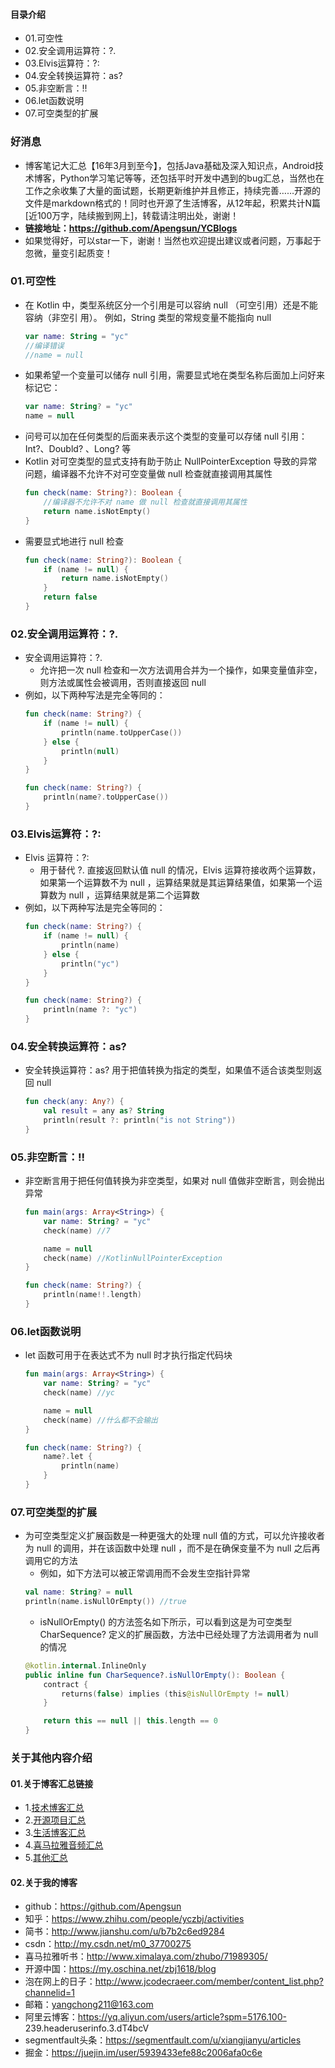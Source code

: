 #### 目录介绍
- 01.可空性
- 02.安全调用运算符：?.
- 03.Elvis运算符：?:
- 04.安全转换运算符：as?
- 05.非空断言：!!
- 06.let函数说明
- 07.可空类型的扩展


### 好消息
- 博客笔记大汇总【16年3月到至今】，包括Java基础及深入知识点，Android技术博客，Python学习笔记等等，还包括平时开发中遇到的bug汇总，当然也在工作之余收集了大量的面试题，长期更新维护并且修正，持续完善……开源的文件是markdown格式的！同时也开源了生活博客，从12年起，积累共计N篇[近100万字，陆续搬到网上]，转载请注明出处，谢谢！
- **链接地址：https://github.com/Apengsun/YCBlogs**
- 如果觉得好，可以star一下，谢谢！当然也欢迎提出建议或者问题，万事起于忽微，量变引起质变！



### 01.可空性
- 在 Kotlin 中，类型系统区分一个引用是可以容纳  null  （可空引用）还是不能容纳（非空引
用）。 例如，String 类型的常规变量不能指向 null 
    ```kotlin
    var name: String = "yc"
    //编译错误
    //name = null
    ```
- 如果希望一个变量可以储存 null 引用，需要显式地在类型名称后面加上问好来标记它：
    ```kotlin
    var name: String? = "yc"
    name = null
    ```
- 问号可以加在任何类型的后面来表示这个类型的变量可以存储 null 引用：Int?、Doubld? 、Long? 等
- Kotlin 对可空类型的显式支持有助于防止 NullPointerException 导致的异常问题，编译器不允许不对可空变量做 null 检查就直接调用其属性
    ```kotlin
    fun check(name: String?): Boolean {
        //编译器不允许不对 name 做 null 检查就直接调用其属性
        return name.isNotEmpty()
    }
    ```
- 需要显式地进行 null 检查
    ```kotlin
    fun check(name: String?): Boolean {
        if (name != null) {
            return name.isNotEmpty()
        }
        return false
    }
    ```



### 02.安全调用运算符：?.
- 安全调用运算符：?. 
    - 允许把一次 null 检查和一次方法调用合并为一个操作，如果变量值非空，则方法或属性会被调用，否则直接返回 null
- 例如，以下两种写法是完全等同的：
    ```kotlin
    fun check(name: String?) {
        if (name != null) {
            println(name.toUpperCase())
        } else {
            println(null)
        }
    }
    
    fun check(name: String?) {
        println(name?.toUpperCase())
    }
    ```


### 03.Elvis运算符：?:
- Elvis 运算符：?: 
    - 用于替代 ?. 直接返回默认值 null 的情况，Elvis 运算符接收两个运算数，如果第一个运算数不为 null ，运算结果就是其运算结果值，如果第一个运算数为 null ，运算结果就是第二个运算数
- 例如，以下两种写法是完全等同的：
    ```kotlin
    fun check(name: String?) {
        if (name != null) {
            println(name)
        } else {
            println("yc")
        }
    }
    
    fun check(name: String?) {
        println(name ?: "yc")
    }
    ```



### 04.安全转换运算符：as?
- 安全转换运算符：as? 用于把值转换为指定的类型，如果值不适合该类型则返回 null
    ```kotlin
    fun check(any: Any?) {
        val result = any as? String
        println(result ?: println("is not String"))
    }
    ```



### 05.非空断言：!!
- 非空断言用于把任何值转换为非空类型，如果对 null 值做非空断言，则会抛出异常
    ```kotlin
    fun main(args: Array<String>) {
        var name: String? = "yc"
        check(name) //7
    
        name = null
        check(name) //KotlinNullPointerException
    }
    
    fun check(name: String?) {
        println(name!!.length)
    }
    ```



### 06.let函数说明
- let 函数可用于在表达式不为 null 时才执行指定代码块
    ```kotlin
    fun main(args: Array<String>) {
        var name: String? = "yc"
        check(name) //yc
    
        name = null
        check(name) //什么都不会输出
    }
    
    fun check(name: String?) {
        name?.let {
            println(name)
        }
    }
    ```


### 07.可空类型的扩展
- 为可空类型定义扩展函数是一种更强大的处理 null 值的方式，可以允许接收者为 null 的调用，并在该函数中处理 null ，而不是在确保变量不为 null 之后再调用它的方法
    - 例如，如下方法可以被正常调用而不会发生空指针异常
    ```kotlin
    val name: String? = null
    println(name.isNullOrEmpty()) //true
    ```
    - isNullOrEmpty() 的方法签名如下所示，可以看到这是为可空类型 CharSequence? 定义的扩展函数，方法中已经处理了方法调用者为 null 的情况
    ```kotlin
    @kotlin.internal.InlineOnly
    public inline fun CharSequence?.isNullOrEmpty(): Boolean {
        contract {
            returns(false) implies (this@isNullOrEmpty != null)
        }
    
        return this == null || this.length == 0
    }
    ```







### 关于其他内容介绍
#### 01.关于博客汇总链接
- 1.[技术博客汇总](https://www.jianshu.com/p/614cb839182c)
- 2.[开源项目汇总](https://blog.csdn.net/m0_37700275/article/details/80863574)
- 3.[生活博客汇总](https://blog.csdn.net/m0_37700275/article/details/79832978)
- 4.[喜马拉雅音频汇总](https://www.jianshu.com/p/f665de16d1eb)
- 5.[其他汇总](https://www.jianshu.com/p/53017c3fc75d)



#### 02.关于我的博客
- github：https://github.com/Apengsun
- 知乎：https://www.zhihu.com/people/yczbj/activities
- 简书：http://www.jianshu.com/u/b7b2c6ed9284
- csdn：http://my.csdn.net/m0_37700275
- 喜马拉雅听书：http://www.ximalaya.com/zhubo/71989305/
- 开源中国：https://my.oschina.net/zbj1618/blog
- 泡在网上的日子：http://www.jcodecraeer.com/member/content_list.php?channelid=1
- 邮箱：yangchong211@163.com
- 阿里云博客：https://yq.aliyun.com/users/article?spm=5176.100- 239.headeruserinfo.3.dT4bcV
- segmentfault头条：https://segmentfault.com/u/xiangjianyu/articles
- 掘金：https://juejin.im/user/5939433efe88c2006afa0c6e





